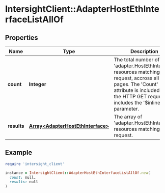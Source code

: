 # IntersightClient::AdapterHostEthInterfaceListAllOf

## Properties

| Name | Type | Description | Notes |
| ---- | ---- | ----------- | ----- |
| **count** | **Integer** | The total number of &#39;adapter.HostEthInterface&#39; resources matching the request, accross all pages. The &#39;Count&#39; attribute is included when the HTTP GET request includes the &#39;$inlinecount&#39; parameter. | [optional] |
| **results** | [**Array&lt;AdapterHostEthInterface&gt;**](AdapterHostEthInterface.md) | The array of &#39;adapter.HostEthInterface&#39; resources matching the request. | [optional] |

## Example

```ruby
require 'intersight_client'

instance = IntersightClient::AdapterHostEthInterfaceListAllOf.new(
  count: null,
  results: null
)
```

